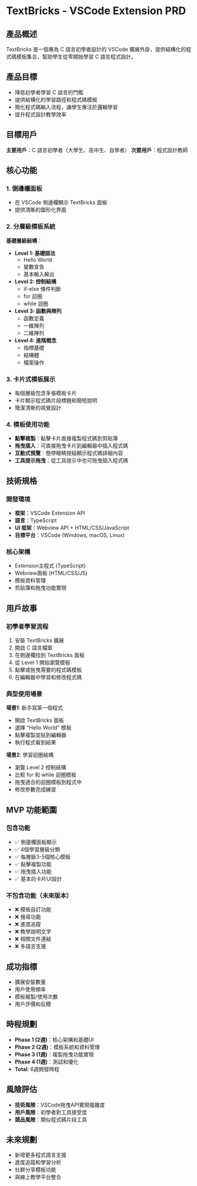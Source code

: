 # TextBricks - VSCode Extension PRD

## 產品概述

TextBricks 是一個專為 C 語言初學者設計的 VSCode 擴展外掛，提供結構化的程式碼模板集合，幫助學生從零開始學習 C 語言程式設計。

## 產品目標

- 降低初學者學習 C 語言的門檻
- 提供結構化的學習路徑和程式碼模板
- 簡化程式碼輸入流程，讓學生專注於邏輯學習
- 提升程式設計教學效率

## 目標用戶

**主要用戶**：C 語言初學者（大學生、高中生、自學者）
**次要用戶**：程式設計教師

## 核心功能

### 1. 側邊欄面板
- 在 VSCode 側邊欄顯示 TextBricks 面板
- 提供清晰的圖形化界面

### 2. 分層級模板系統
**基礎層級結構**：
- **Level 1: 基礎語法**
  - Hello World
  - 變數宣告
  - 基本輸入輸出
- **Level 2: 控制結構**  
  - if-else 條件判斷
  - for 迴圈
  - while 迴圈
- **Level 3: 函數與陣列**
  - 函數定義
  - 一維陣列
  - 二維陣列
- **Level 4: 進階概念**
  - 指標基礎
  - 結構體
  - 檔案操作

### 3. 卡片式模板展示
- 每個層級包含多張模板卡片
- 卡片顯示程式碼片段標題和簡短說明
- 簡潔清晰的視覺設計

### 4. 模板使用功能
- **點擊複製**：點擊卡片直接複製程式碼到剪貼簿
- **拖曳插入**：可直接拖曳卡片到編輯器中插入程式碼
- **互動式預覽**：懸停眼睛按鈕顯示程式碼詳細內容
- **工具提示拖曳**：從工具提示中也可拖曳插入程式碼

## 技術規格

### 開發環境
- **框架**：VSCode Extension API
- **語言**：TypeScript
- **UI 框架**：Webview API + HTML/CSS/JavaScript
- **目標平台**：VSCode (Windows, macOS, Linux)

### 核心架構
- Extension主程式 (TypeScript)
- Webview面板 (HTML/CSS/JS)
- 模板資料管理
- 剪貼簿和拖曳功能實現

## 用戶故事

### 初學者學習流程
1. 安裝 TextBricks 擴展
2. 開啟 C 語言檔案
3. 在側邊欄找到 TextBricks 面板
4. 從 Level 1 開始瀏覽模板
5. 點擊或拖曳需要的程式碼模板
6. 在編輯器中學習和修改程式碼

### 典型使用場景
**場景1**: 新手寫第一個程式
- 開啟 TextBricks 面板
- 選擇 "Hello World" 模板
- 點擊複製並貼到編輯器
- 執行程式看到結果

**場景2**: 學習迴圈結構
- 瀏覽 Level 2 控制結構
- 比較 for 和 while 迴圈模板
- 拖曳適合的迴圈模板到程式中
- 修改參數完成練習

## MVP 功能範圍

### 包含功能
- ✅ 側邊欄面板顯示
- ✅ 4個學習層級分類
- ✅ 每層級3-5個核心模板
- ✅ 點擊複製功能
- ✅ 拖曳插入功能
- ✅ 基本的卡片UI設計

### 不包含功能（未來版本）
- ❌ 模板自訂功能
- ❌ 搜尋功能
- ❌ 進度追蹤
- ❌ 教學說明文字
- ❌ 相關文件連結
- ❌ 多語言支援

## 成功指標

- 擴展安裝數量
- 用戶使用頻率
- 模板複製/使用次數
- 用戶評價和反饋

## 時程規劃

- **Phase 1 (2週)**：核心架構和基礎UI
- **Phase 2 (2週)**：模板系統和資料管理
- **Phase 3 (1週)**：複製拖曳功能實現
- **Phase 4 (1週)**：測試和優化
- **Total**: 6週開發時程

## 風險評估

- **技術風險**：VSCode拖曳API實現複雜度
- **用戶風險**：初學者對工具接受度
- **競品風險**：類似程式碼片段工具

## 未來規劃

- 新增更多程式語言支援
- 進度追蹤和學習分析
- 社群分享模板功能
- 與線上教學平台整合